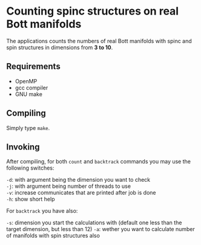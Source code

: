 # Counting spinc structures on real Bott manifolds

The applications counts the numbers of real Bott manifolds with spinc and spin structures in dimensions from **3 to 10**.

## Requirements

- OpenMP
- gcc compiler
- GNU make

## Compiling

Simply type `make`.

## Invoking

After compiling, for both `count` and `backtrack` commands you may use the following switches:

`-d`: with argument being the dimension you want to check  
`-j`: with argument being number of threads to use  
`-v`: increase communicates that are printed after job is done  
`-h`: show short help  

For `backtrack` you have also:

`-s`: dimension you start the calculations with (default one less than the target dimension, but less than 12)
`-a`: wether you want to calculate number of manifolds with spin structures also
